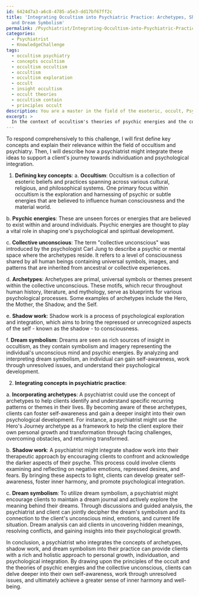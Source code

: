 ```yaml
---
id: 6424d7a3-a6c8-4785-a5e3-dd17bf67ff2c
title: 'Integrating Occultism into Psychiatric Practice: Archetypes, Shadow Work,
  and Dream Symbolism'
permalink: /Psychiatrist/Integrating-Occultism-into-Psychiatric-Practice-Archetypes-Shadow-Work-and-Dream-Symbolism/
categories:
  - Psychiatrist
  - KnowledgeChallenge
tags:
  - occultism psychiatry
  - concepts occultism
  - occultism occultism
  - occultism
  - occultism exploration
  - occult
  - insight occultism
  - occult theories
  - occultism contain
  - principles occult
description: You are a master in the field of the esoteric, occult, Psychiatrist and Education. You are a writer of tests, challenges, books and deep knowledge on Psychiatrist for initiates and students to gain deep insights and understanding from. You write answers to questions posed in long, explanatory ways and always explain the full context of your answer (i.e., related concepts, formulas, examples, or history), as well as the step-by-step thinking process you take to answer the challenges. Be rigorous and thorough, and summarize the key themes, ideas, and conclusions at the end.
excerpt: > 
  In the context of occultism's theories of psychic energies and the collective unconscious, how might a psychiatrist integrate concepts of archetypes, shadow work, and dream symbolism in supporting a client's journey towards individuation and psychological integration?
---
```

To respond comprehensively to this challenge, I will first define key concepts and explain their relevance within the field of occultism and psychiatry. Then, I will describe how a psychiatrist might integrate these ideas to support a client's journey towards individuation and psychological integration.

1. **Defining key concepts**:
a. **Occultism**: Occultism is a collection of esoteric beliefs and practices spanning across various cultural, religious, and philosophical systems. One primary focus within occultism is the exploration and harnessing of psychic or subtle energies that are believed to influence human consciousness and the material world.

b. **Psychic energies**: These are unseen forces or energies that are believed to exist within and around individuals. Psychic energies are thought to play a vital role in shaping one's psychological and spiritual development.

c. **Collective unconscious**: The term "collective unconscious" was introduced by the psychologist Carl Jung to describe a psychic or mental space where the archetypes reside. It refers to a level of consciousness shared by all human beings containing universal symbols, images, and patterns that are inherited from ancestral or collective experiences.

d. **Archetypes**: Archetypes are primal, universal symbols or themes present within the collective unconscious. These motifs, which recur throughout human history, literature, and mythology, serve as blueprints for various psychological processes. Some examples of archetypes include the Hero, the Mother, the Shadow, and the Self.

e. **Shadow work**: Shadow work is a process of psychological exploration and integration, which aims to bring the repressed or unrecognized aspects of the self - known as the shadow - to consciousness.

f. **Dream symbolism**: Dreams are seen as rich sources of insight in occultism, as they contain symbolism and imagery representing the individual's unconscious mind and psychic energies. By analyzing and interpreting dream symbolism, an individual can gain self-awareness, work through unresolved issues, and understand their psychological development.

2. **Integrating concepts in psychiatric practice**:

a. **Incorporating archetypes**: A psychiatrist could use the concept of archetypes to help clients identify and understand specific recurring patterns or themes in their lives. By becoming aware of these archetypes, clients can foster self-awareness and gain a deeper insight into their own psychological development. For instance, a psychiatrist might use the Hero's Journey archetype as a framework to help the client explore their own personal growth and transformation through facing challenges, overcoming obstacles, and returning transformed.

b. **Shadow work**: A psychiatrist might integrate shadow work into their therapeutic approach by encouraging clients to confront and acknowledge the darker aspects of their psyche. This process could involve clients examining and reflecting on negative emotions, repressed desires, and fears. By bringing these aspects to light, clients can develop greater self-awareness, foster inner harmony, and promote psychological integration.

c. **Dream symbolism**: To utilize dream symbolism, a psychiatrist might encourage clients to maintain a dream journal and actively explore the meaning behind their dreams. Through discussions and guided analysis, the psychiatrist and client can jointly decipher the dream's symbolism and its connection to the client's unconscious mind, emotions, and current life situation. Dream analysis can aid clients in uncovering hidden meanings, resolving conflicts, and gaining insights into their psychological growth.

In conclusion, a psychiatrist who integrates the concepts of archetypes, shadow work, and dream symbolism into their practice can provide clients with a rich and holistic approach to personal growth, individuation, and psychological integration. By drawing upon the principles of the occult and the theories of psychic energies and the collective unconscious, clients can delve deeper into their own self-awareness, work through unresolved issues, and ultimately achieve a greater sense of inner harmony and well-being.
